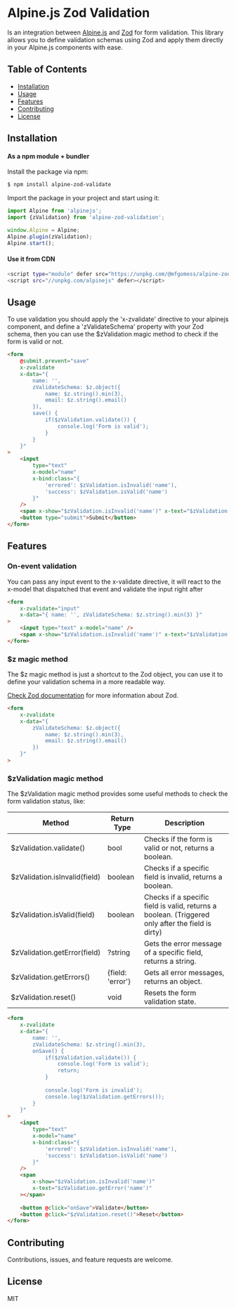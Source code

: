 # Alpine.js Zod Validation

Is an integration between [Alpine.js](https://www.npmjs.com/package/alpinejs) and [Zod](https://www.npmjs.com/package/zod) for form validation. 
This library allows you to define validation schemas using Zod and apply them directly in your Alpine.js components with ease.

## Table of Contents

- [Installation](#installation)
- [Usage](#usage)
- [Features](#features)
- [Contributing](#contributing)
- [License](#license)


## Installation


#### As a npm module + bundler

Install the package via npm:
```bash
$ npm install alpine-zod-validate
```

Import the package in your project and start using it:
```javascript
import Alpine from 'alpinejs';
import {zValidation} from 'alpine-zod-validation';

window.Alpine = Alpine;
Alpine.plugin(zValidation);
Alpine.start();
```

#### Use it from CDN

```bash
<script type="module" defer src="https://unpkg.com/@mfgomess/alpine-zod-validation/dist/cdn.js" />
<script src="//unpkg.com/alpinejs" defer></script>
```

## Usage

To use validation you should apply the 'x-zvalidate' directive to your alpinejs component, and define a 'zValidateSchema' property with your Zod schema, then you can use the $zValidation magic method to check if the form is valid or not.

```html
<form
    @submit.prevent="save"
    x-zvalidate
    x-data="{
        name: '',
        zValidateSchema: $z.object({ 
            name: $z.string().min(3), 
            email: $z.string().email() 
        }),
        save() {
            if($zValidation.validate()) {
                console.log('Form is valid');
            }
        }
    }"        
>
    <input 
        type="text" 
        x-model="name"
        x-bind:class="{ 
            'errored': $zValidation.isInvalid('name'), 
            'success': $zValidation.isValid('name') 
        }"
    />
    <span x-show="$zValidation.isInvalid('name')" x-text="$zValidation.getError('name')"></span>
    <button type="submit">Submit</button>
</form>
```

## Features

### On-event validation
You can pass any input event to the x-validate directive, it will react to the x-model that dispatched that event and validate the input right after
```html
<form 
    x-zvalidate="input" 
    x-data="{ name: '', zValidateSchema: $z.string().min(3) }"
>
    <input type="text" x-model="name" />
    <span x-show="$zValidation.isInvalid('name')" x-text="$zValidation.getError('name')"></span>
</form>
```

### $z magic method

The $z magic method is just a shortcut to the Zod object, you can use it to define your validation schema in a more readable way.

[Check Zod documentation](https://www.npmjs.com/package/zod) for more information about Zod.

```html
<form 
    x-zvalidate 
    x-data="{  
        zValidateSchema: $z.object({ 
            name: $z.string().min(3), 
            email: $z.string().email() 
        }) 
    }"
>
```


### $zValidation magic method

The $zValidation magic method provides some useful methods to check the form validation status, like:

| Method                        | Return Type      | Description                                                                                       |
|-------------------------------|------------------|---------------------------------------------------------------------------------------------------|
| $zValidation.validate()       | bool             | Checks if the form is valid or not, returns a boolean.                                            |
| $zValidation.isInvalid(field) | boolean          | Checks if a specific field is invalid, returns a boolean.                                         |
| $zValidation.isValid(field)   | boolean          | Checks if a specific field is valid, returns a boolean. (Triggered only after the field is dirty) |
| $zValidation.getError(field)  | ?string          | Gets the error message of a specific field, returns a string.                                     |
| $zValidation.getErrors()      | {field: 'error'} | Gets all error messages, returns an object.                                                       |
| $zValidation.reset()          | void             | Resets the form validation state.                                                                 |

```html
<form 
    x-zvalidate 
    x-data="{ 
        name: '', 
        zValidateSchema: $z.string().min(3),
        onSave() {
            if($zValidation.validate()) {
                console.log('Form is valid');
                return;
            }
            
            console.log('Form is invalid');
            console.log($zValidation.getErrors());
        } 
    }"
>
    <input 
        type="text" 
        x-model="name"
        x-bind:class="{ 
            'errored': $zValidation.isInvalid('name'), 
            'success': $zValidation.isValid('name') 
        }"
    />
    <span 
        x-show="$zValidation.isInvalid('name')" 
        x-text="$zValidation.getError('name')"
    ></span>
    
    <button @click="onSave">Validate</button>    
    <button @click="$zValidation.reset()">Reset</button>
</form>
```


## Contributing

Contributions, issues, and feature requests are welcome.

## License

MIT


